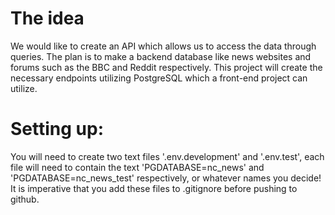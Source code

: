 # The idea
We would like to create an API which allows us to access the data through queries. The plan is to make a backend database like news websites and forums such as the BBC and Reddit respectively. This project will create the necessary endpoints utilizing PostgreSQL which a front-end project can utilize.

# Setting up:
You will need to create two text files '.env.development' and '.env.test', each file will need to contain the text 'PGDATABASE=nc_news' and 'PGDATABASE=nc_news_test' respectively, or whatever names you decide! It is imperative that you add these files to .gitignore before pushing to github.

